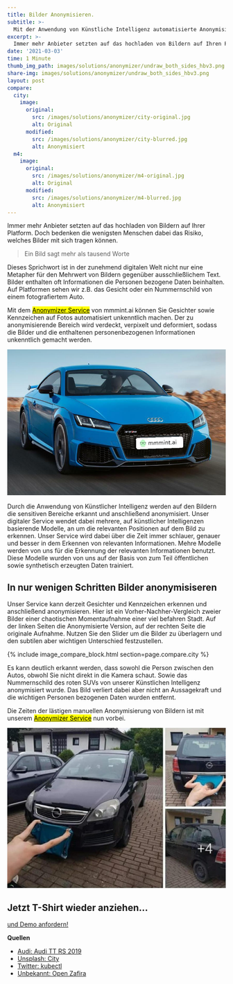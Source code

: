 ```yaml
---
title: Bilder Anonymisieren.
subtitle: >-
  Mit der Anwendung von Künstliche Intelligenz automatisierte Anonymisierung von Kennzeichen sowie Gesichtern in Bildern vornehmen.
excerpt: >-
  Immer mehr Anbieter setzten auf das hochladen von Bildern auf Ihren Platformen. Doch bedenken die wenigsten Menschen dabei da Risiko welches Bilder mit sich tragen können
date: '2021-03-03'
time: 1 Minute
thumb_img_path: images/solutions/anonymizer/undraw_both_sides_hbv3.png
share-img: images/solutions/anonymizer/undraw_both_sides_hbv3.png
layout: post
compare:
  city:
    image:
      original:
        src: /images/solutions/anonymizer/city-original.jpg
        alt: Original
      modified:
        src: /images/solutions/anonymizer/city-blurred.jpg
        alt: Anonymisiert
  m4:
    image:
      original:
        src: /images/solutions/anonymizer/m4-original.jpg
        alt: Original
      modified:
        src: /images/solutions/anonymizer/m4-blurred.jpg
        alt: Anonymisiert
---
```


Immer mehr Anbieter setzten auf das hochladen von Bildern auf Ihrer Platform. Doch bedenken die wenigsten Menschen dabei das Risiko, welches Bilder mit sich tragen können. 

> Ein Bild sagt mehr als tausend Worte

Dieses Sprichwort ist in der zunehmend digitalen Welt nicht nur eine Metapher für den Mehrwert von Bildern gegenüber ausschließlichem Text. Bilder enthalten oft Informationen die Personen bezogene Daten beinhalten. Auf Platformen sehen wir z.B. das Gesicht oder ein Nummernschild von einem fotografiertem Auto.

Mit dem [<mark>Anonymizer Service</mark>](/solutions/anonymizer/) von mmmint.ai können Sie Gesichter sowie Kennzeichen auf Fotos automatisiert unkenntlich machen. Der zu anonymisierende Bereich wird verdeckt, verpixelt und deformiert, sodass die Bilder und die enthaltenen personenbezogenen Informationen unkenntlich gemacht werden.

![Anonymized demo face and car](/images/solutions/anonymizer/2314f3fed78c77b29373568b0740aac2124dab9150c8247c15ff7be374baa262.jpg)

Durch die Anwendung von Künstlicher Intelligenz werden auf den Bildern die sensitiven Bereiche erkannt und anschließend anonymisiert. Unser digitaler Service wendet dabei mehrere, auf künstlicher Intelligenzen basierende Modelle, an um die relevanten Positionen auf dem Bild zu erkennen. Unser Service wird dabei über die Zeit immer schlauer, genauer und besser in dem Erkennen von relevanten Informationen. Mehre Modelle werden von uns für die Erkennung der relevanten Informationen benutzt. Diese Modelle wurden von uns auf der Basis von zum Teil öffentlichen sowie synthetisch erzeugten Daten trainiert.

## In nur wenigen Schritten Bilder anonymisiseren

Unser Service kann derzeit Gesichter und Kennzeichen erkennen und anschließend anonymisieren. Hier ist ein Vorher-Nachher-Vergleich zweier Bilder einer chaotischen Momentaufnahme einer viel befahren Stadt. Auf der linken Seiten die Anonymisierte Version, auf der rechten Seite die originale Aufnahme. Nutzen Sie den Slider um die Bilder zu überlagern und den subtilen aber wichtigen Unterschied festzustellen.

 {% include image_compare_block.html section=page.compare.city %}

Es kann deutlich erkannt werden, dass sowohl die Person zwischen den Autos, obwohl Sie nicht direkt in die Kamera schaut. Sowie das Nummernschild des roten SUVs von unserer Künstlichen Intelligenz anonymisiert wurde. Das Bild verliert dabei aber nicht an Aussagekraft und die wichtigen Personen bezogenen Daten wurden entfernt.

Die Zeiten der lästigen manuellen Anonymisierung von Bildern ist mit unserem [<mark>Anonymizer Service</mark>](/solutions/anonymizer/) nun vorbei.

![Opel Zafira Manuelles Anonymisieren von Auto Kennzeichen](/images/solutions/anonymizer/opel_zafira_crop.jpeg)

<section id="call-to-action" class="block cta-block bg-accent outer">
  <div class="inner-large">
    <div class="grid">
      <div class="cell block-content">
        <h2 class="block-title">Jetzt T-Shirt wieder anziehen...</h2>
      </div><!-- .block-content -->
      <div class="cell block-buttons">
        <a href="mailto:info@mmmint.ai" class="button white large">und Demo anfordern!</a>
      </div><!-- .block-buttons -->
    </div><!-- .grid -->
  </div><!-- .inner -->
</section>

**Quellen**

- [Audi: Audi TT RS 2019](audi.com)
- [Unsplash: City](https://unsplash.com/photos/jViepQKI01Q)
- [Twitter: kubectl](https://twitter.com/TekGeekHD/status/1366447164939886592/photo/1)
- [Unbekannt: Open Zafira](https://www.langweiledich.net/bilderparade-dlvi/3/#DLVI_74)
